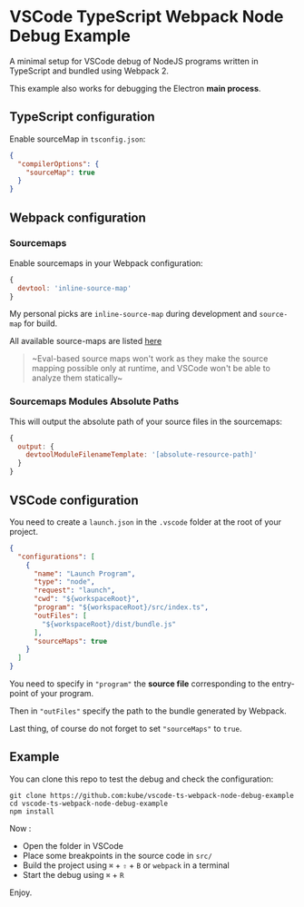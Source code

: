 VSCode TypeScript Webpack Node Debug Example
============================================

A minimal setup for VSCode debug of NodeJS programs written in TypeScript and bundled using Webpack 2.

This example also works for debugging the Electron **main process**.


TypeScript configuration
------------------------

Enable sourceMap in `tsconfig.json`:

```json
{
  "compilerOptions": {
    "sourceMap": true
  }
}
```


Webpack configuration
---------------------

### Sourcemaps

Enable sourcemaps in your Webpack configuration:

```js
{
  devtool: 'inline-source-map'
}
```

My personal picks are `inline-source-map` during development and `source-map` for build.

All available source-maps are listed [here](https://webpack.js.org/configuration/devtool/)

> ~Eval-based source maps won't work as they make the source mapping possible only at runtime, and VSCode won't be able to analyze them statically~


### Sourcemaps Modules Absolute Paths

This will output the absolute path of your source files in the sourcemaps:

```js
{
  output: {
    devtoolModuleFilenameTemplate: '[absolute-resource-path]'
  }
}
```


VSCode configuration
--------------------

You need to create a `launch.json` in the `.vscode` folder at the root of your project.

```json
{
  "configurations": [
    {
      "name": "Launch Program",
      "type": "node",
      "request": "launch",
      "cwd": "${workspaceRoot}",
      "program": "${workspaceRoot}/src/index.ts",
      "outFiles": [
        "${workspaceRoot}/dist/bundle.js"
      ],
      "sourceMaps": true
    }
  ]
}
```

You need to specify in `"program"` the **source file** corresponding to the entry-point of your program.

Then in `"outFiles"` specify the path to the bundle generated by Webpack.

Last thing, of course do not forget to set `"sourceMaps"` to `true`.


Example
-------

You can clone this repo to test the debug and check the configuration:

```
git clone https://github.com:kube/vscode-ts-webpack-node-debug-example
cd vscode-ts-webpack-node-debug-example
npm install
```

Now :

- Open the folder in VSCode
- Place some breakpoints in the source code in `src/`
- Build the project using `⌘` + `⇧` + `B` or `webpack` in a terminal
- Start the debug using `⌘` + `R`

Enjoy.
